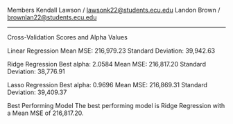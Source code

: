 Members
      Kendall Lawson / lawsonk22@students.ecu.edu
      Landon Brown  / brownlan22@students.ecu.edu

----

Cross-Validation Scores and Alpha Values

Linear Regression
      Mean MSE: 216,979.23
      Standard Deviation: 39,942.63

Ridge Regression
      Best alpha: 2.0584
      Mean MSE: 216,817.20
      Standard Deviation: 38,776.91

Lasso Regression
      Best alpha: 0.9696
      Mean MSE: 216,869.31
      Standard Deviation: 39,409.37


Best Performing Model
      The best performing model is Ridge Regression with a Mean MSE of 216,817.20.